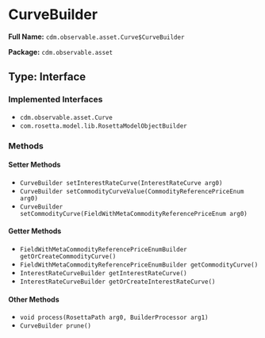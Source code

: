 # CurveBuilder

**Full Name:** `cdm.observable.asset.Curve$CurveBuilder`

**Package:** `cdm.observable.asset`

## Type: Interface

### Implemented Interfaces

- `cdm.observable.asset.Curve`
- `com.rosetta.model.lib.RosettaModelObjectBuilder`

### Methods

#### Setter Methods

- `CurveBuilder setInterestRateCurve(InterestRateCurve arg0)`
- `CurveBuilder setCommodityCurveValue(CommodityReferencePriceEnum arg0)`
- `CurveBuilder setCommodityCurve(FieldWithMetaCommodityReferencePriceEnum arg0)`

#### Getter Methods

- `FieldWithMetaCommodityReferencePriceEnumBuilder getOrCreateCommodityCurve()`
- `FieldWithMetaCommodityReferencePriceEnumBuilder getCommodityCurve()`
- `InterestRateCurveBuilder getInterestRateCurve()`
- `InterestRateCurveBuilder getOrCreateInterestRateCurve()`

#### Other Methods

- `void process(RosettaPath arg0, BuilderProcessor arg1)`
- `CurveBuilder prune()`

